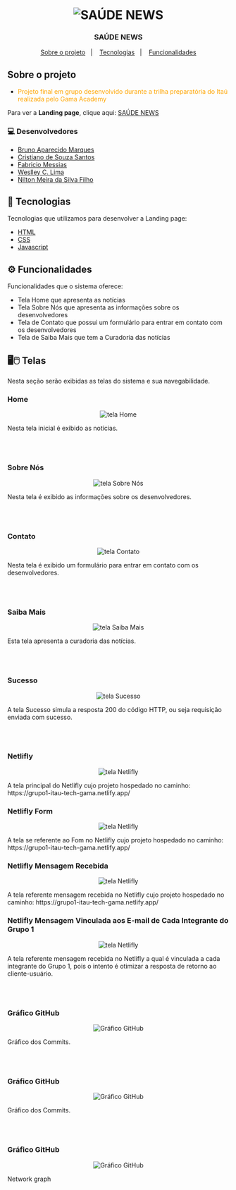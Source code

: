 <h1 align="center">
<img src="https://grupo1-itau-tech-gama.netlify.app/image/logotipo.png" title="SAÚDE NEWS" />
</h1>

<h3 align="center">
  SAÚDE NEWS
</h3>

<p align="center">
  <a href="#-sobre-o-projeto">Sobre o projeto</a>&nbsp;&nbsp;&nbsp;|&nbsp;&nbsp;&nbsp;
  <a href="#-tecnologias">Tecnologias</a>&nbsp;&nbsp;&nbsp;|&nbsp;&nbsp;&nbsp;
  <a href="#-funcionalidades">Funcionalidades</a>
</p>

## Sobre o projeto

- <p style="color: orange;">Projeto final em grupo desenvolvido durante a trilha preparatória do Itaú realizada pelo Gama Academy</p>

Para ver a **Landing page**, clique aqui: [SAÚDE NEWS](https://grupo1-itau-tech-gama.netlify.app/index.html)</br>

### 💻 Desenvolvedores

- [Bruno Aparecido Marques](https://github.com/BrunoApMarques)
- [Cristiano de Souza Santos](https://github.com/CSS6958)
- [Fabricio Messias](https://github.com/FabricioMessias)
- [Weslley C. Lima](https://github.com/WCL79)
- [Nilton Meira da Silva Filho](https://github.com/MNilton)


## 🚀 Tecnologias 

Tecnologias que utilizamos para desenvolver a Landing page:

- [HTML](https://www.w3schools.com/html/)
- [CSS](https://www.w3schools.com/css/)
- [Javascript](https://www.w3schools.com/js/)


## ⚙️ Funcionalidades

Funcionalidades que o sistema oferece:
- Tela Home que apresenta as notícias
- Tela Sobre Nós que apresenta as informações sobre os desenvolvedores
- Tela de Contato que possui um formulário para entrar em contato com os desenvolvedores
- Tela de Saiba Mais que tem a Curadoria das notícias

	
## 🖥️🖱️ Telas 

Nesta seção serão exibidas as telas do sistema e sua navegabilidade.

### Home
<p align="center">
<img src="https://grupo1-itau-tech-gama.netlify.app/image/telas/home.png" title="tela Home" />
</p>
Nesta tela inicial é exibido as notícias.

<br/><br/>
### Sobre Nós

<p align="center">
<img src="https://grupo1-itau-tech-gama.netlify.app/image/telas/sobrenos.png" title="tela Sobre Nós" />
</p>
Nesta tela é exibido as informações sobre os desenvolvedores. 

<br/><br/>
### Contato

<p align="center">
<img src="https://grupo1-itau-tech-gama.netlify.app/image/telas/contato.JPG" title="tela Contato" />
</p>
Nesta tela é exibido um formulário para entrar em contato com os desenvolvedores.

<br/><br/>
### Saiba Mais

<p align="center">
<img src="https://grupo1-itau-tech-gama.netlify.app/image/telas/saibamais.png" title="tela Saiba Mais" />
</p>
Esta tela apresenta a curadoria das notícias.

<br/><br/>
### Sucesso

<p align="center">
<img src="https://grupo1-itau-tech-gama.netlify.app/image/telas/sucesso.png" title="tela Sucesso" />
</p>
A tela Sucesso simula a resposta 200 do código HTTP, ou seja requisição enviada com sucesso.

<br/><br/>

### Netlifly

<p align="center">
<img src="https://grupo1-itau-tech-gama.netlify.app/image/telas/netlifly.JPG" title="tela Netlifly" />
</p>
A tela principal do Netlifly cujo projeto hospedado no caminho: https://grupo1-itau-tech-gama.netlify.app/

### Netlifly Form
<p align="center">
<img src="https://grupo1-itau-tech-gama.netlify.app/image/telas/netliflyform.JPG" title="tela Netlifly" />
</p>
A tela se referente ao Fom no Netlifly cujo projeto hospedado no caminho: https://grupo1-itau-tech-gama.netlify.app/



### Netlifly Mensagem Recebida

<p align="center">
<img src="https://grupo1-itau-tech-gama.netlify.app/image/telas/netliflyformmensagem.JPG" title="tela Netlifly" />
</p>
A tela referente mensagem recebida no Netlifly cujo projeto hospedado no caminho: https://grupo1-itau-tech-gama.netlify.app/

### Netlifly Mensagem Vinculada aos E-mail de Cada Integrante do Grupo 1
<p align="center">
<img src="https://grupo1-itau-tech-gama.netlify.app/image/telas/mensagemvinculadaaosemaildosintegrantegrupo.JPG" title="tela Netlifly" />
</p>
A tela referente mensagem recebida no Netlifly a qual é vinculada a cada integrante do Grupo 1, pois o intento é otimizar a resposta de retorno ao cliente-usuário.

<br/><br/>
### Gráfico GitHub

<p align="center">
<img src="https://grupo1-itau-tech-gama.netlify.app/image/telas/githubgrafico.png" title="Gráfico GitHub" />
</p>
Gráfico dos Commits. 

<br/><br/>
### Gráfico GitHub

<p align="center">
<img src="https://grupo1-itau-tech-gama.netlify.app/image/telas/githubgrafico1.png" title="Gráfico GitHub" />
</p>
Gráfico dos Commits. 

<br/><br/>
### Gráfico GitHub

<p align="center">
<img src="https://grupo1-itau-tech-gama.netlify.app/image/telas/githubgrafico2.png" title="Gráfico GitHub" />
</p>
Network graph

